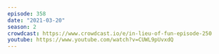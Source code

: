 ```yaml
---
episode: 358
date: "2021-03-20"
season: 2
crowdcast: https://www.crowdcast.io/e/in-lieu-of-fun-episode-250
youtube: https://www.youtube.com/watch?v=CUWL9pUvxdQ
---
```

